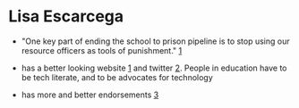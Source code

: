 # Lisa Escarcega

- "One key part of ending the school to prison pipeline is to stop using our resource officers as tools of punishment." [1]

- has a better looking website [1] and twitter [2]. People in education have to be tech literate, and to be advocates for technology

- has more and better endorsements [3]

[1]: https://www.lisaescarcega.com/priorities
[2]: https://twitter.com/lisa_escarcega
[3]: https://www.lisaescarcega.com/endorsements

